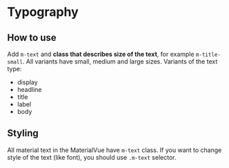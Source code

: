 # Typography 

## How to use
Add `m-text` and **class that describes size of the text**, for example
`m-title-small`.
All variants have small, medium and large sizes.
Variants of the text type:
+ display
+ headline
+ title
+ label
+ body

## Styling
All material text in the MaterialVue have `m-text` class. If you want to 
change style of the text (like font), you should use `.m-text` selector.